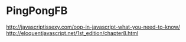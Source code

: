 # PingPongFB
http://javascriptissexy.com/oop-in-javascript-what-you-need-to-know/
http://eloquentjavascript.net/1st_edition/chapter8.html
